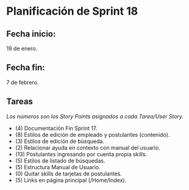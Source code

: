# Planificación de Sprint 18

## Fecha inicio: 
19 de enero.
## Fecha fin:
7 de febrero.

## Tareas

*Los números son los Story Points asignados a cada Tarea/User Story.*


* (4) Documentación Fin Sprint 17.
* (8) Estilos de edición de empleado y postulantes (contenido).
* (3) Estilos de edición de búsqueda.
* (2) Relacionar ayuda en contexto con manual del usuario.
* (13) Postulantes ingresando por cuenta propia skills.
* (5) Estilos de listado de búsquedas.
* (5) Estructura Manual de Usuario.
* (0) Quitar skills de tarjetas de postulantes.
* (5) Links en página principal (/Home/Index).
